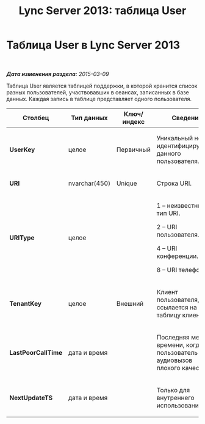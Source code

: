 ﻿---
title: 'Lync Server 2013: таблица User'
TOCTitle: Таблица User
ms:assetid: 6b52047e-286d-47ab-b7bc-a9b266f62d82
ms:mtpsurl: https://technet.microsoft.com/ru-ru/library/Gg398505(v=OCS.15)
ms:contentKeyID: 49310064
ms.date: 05/19/2016
mtps_version: v=OCS.15
ms.translationtype: HT
---

# Таблица User в Lync Server 2013

 

_**Дата изменения раздела:** 2015-03-09_

Таблица User является таблицей поддержки, в которой хранится список разных пользователей, участвовавших в сеансах, записанных в базе данных. Каждая запись в таблице представляет одного пользователя.


<table>
<colgroup>
<col style="width: 25%" />
<col style="width: 25%" />
<col style="width: 25%" />
<col style="width: 25%" />
</colgroup>
<thead>
<tr class="header">
<th><strong>Столбец</strong></th>
<th><strong>Тип данных</strong></th>
<th><strong>Ключ/индекс</strong></th>
<th><strong>Сведения</strong></th>
</tr>
</thead>
<tbody>
<tr class="odd">
<td><p><strong>UserKey</strong></p></td>
<td><p>целое</p></td>
<td><p>Первичный</p></td>
<td><p>Уникальный номер, идентифицирующий данного пользователя.</p></td>
</tr>
<tr class="even">
<td><p><strong>URI</strong></p></td>
<td><p>nvarchar(450)</p></td>
<td><p>Unique</p></td>
<td><p>Строка URI.</p></td>
</tr>
<tr class="odd">
<td><p><strong>URIType</strong></p></td>
<td><p>целое</p></td>
<td><p></p></td>
<td><p>1 – неизвестный тип URI.</p>
<p>2 – URI пользователя.</p>
<p>4 – URI конференции.</p>
<p>8 – URI телефона.</p></td>
</tr>
<tr class="even">
<td><p><strong>TenantKey</strong></p></td>
<td><p>целое</p></td>
<td><p>Внешний</p></td>
<td><p>Клиент пользователя, ссылается на таблицу клиентов.</p></td>
</tr>
<tr class="odd">
<td><p><strong>LastPoorCallTime</strong></p></td>
<td><p>дата и время</p></td>
<td><p></p></td>
<td><p>Последняя метка времени, когда пользователь имел аудиовызов плохого качества.</p></td>
</tr>
<tr class="even">
<td><p><strong>NextUpdateTS</strong></p></td>
<td><p>дата и время</p></td>
<td><p></p></td>
<td><p>Только для внутреннего использования.</p></td>
</tr>
</tbody>
</table>

